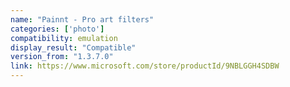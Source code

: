 ```yaml
---
name: "Painnt - Pro art filters"
categories: ['photo']
compatibility: emulation
display_result: "Compatible"
version_from: "1.3.7.0"
link: https://www.microsoft.com/store/productId/9NBLGGH4SDBW
---
```

